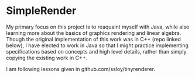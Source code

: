 # SimpleRender

My primary focus on this project is to reaquaint myself with Java, while also learning more about the basics of graphics rendering and linear algebra. Though the original implementation of this work was in C++ (repo linked below), I have elected to work in Java so that I might practice implementing specifications based on concepts and high level details, rather than simply copying the existing work in C++.

I am following lessons given in github.com/ssloy/tinyrenderer.

